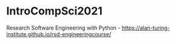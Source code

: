 # IntroCompSci2021

Research Software Engineering with Python - https://alan-turing-institute.github.io/rsd-engineeringcourse/
